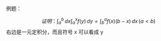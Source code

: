 例题：

$$
证明：\int ^{b}_{a} \, dx \int ^{x}_{a} f(y)\, dy=\int ^{a}_{b}f(x)(b-x) \, dx \, (a<b)
$$
右边是一元定积分，而且符号 x 可以看成 y


